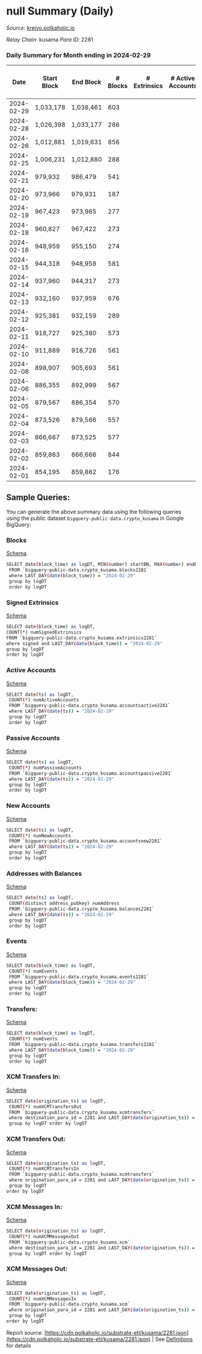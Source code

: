 # null Summary (Daily)

_Source_: [kreivo.polkaholic.io](https://kreivo.polkaholic.io)

*Relay Chain*: kusama
*Para ID*: 2281



### Daily Summary for Month ending in 2024-02-29


| Date    | Start Block | End Block | # Blocks | # Extrinsics | # Active Accounts | # Passive Accounts | # New Accounts | # Addresses | # Events  | # Transfers ($USD) | # XCM Transfers In ($USD) | # XCM Transfers Out ($USD) | # XCM In | # XCM Out | Issues |
|---------|-------------|-----------|----------|--------------|-------------------|--------------------|----------------|-------------|-----------|--------------------|---------------------------|----------------------------|----------|-----------|--------|
| 2024-02-29 | 1,033,178 | 1,038,461 | 603 |  |  |  |  |  | 1,207 |   |   |   |  |  |  |
| 2024-02-28 | 1,026,398 | 1,033,177 | 286 |  |  |  |  |  | 572 |   |   |   |  |  |  |
| 2024-02-26 | 1,012,881 | 1,019,631 | 856 |  |  |  |  |  | 1,712 |   |   |   |  |  |  |
| 2024-02-25 | 1,006,231 | 1,012,880 | 288 |  |  |  |  | 4 | 576 |   |   |   |  |  |  |
| 2024-02-21 | 979,932 | 986,479 | 541 |  |  |  |  |  | 1,083 |   |   |   |  |  |  |
| 2024-02-20 | 973,966 | 979,931 | 187 |  |  |  |  |  | 374 |   |   |   |  |  |  |
| 2024-02-19 | 967,423 | 973,965 | 277 |  |  |  |  |  | 554 |   |   |   |  |  |  |
| 2024-02-18 | 960,827 | 967,422 | 273 |  |  |  |  |  | 546 |   |   |   |  |  |  |
| 2024-02-16 | 948,959 | 955,150 | 274 |  |  |  |  |  | 548 |   |   |   |  |  |  |
| 2024-02-15 | 944,318 | 948,958 | 581 |  |  |  |  |  | 1,163 |   |   |   |  |  |  |
| 2024-02-14 | 937,960 | 944,317 | 273 |  |  |  |  | 4 | 547 |   |   |   |  |  |  |
| 2024-02-13 | 932,160 | 937,959 | 676 |  |  |  |  |  | 1,352 |   |   |   |  |  |  |
| 2024-02-12 | 925,381 | 932,159 | 289 |  |  |  |  |  | 578 |   |   |   |  |  |  |
| 2024-02-11 | 918,727 | 925,380 | 573 |  |  |  |  |  | 1,146 |   |   |   |  |  |  |
| 2024-02-10 | 911,889 | 918,726 | 561 |  |  |  |  |  | 1,122 |   |   |   |  |  |  |
| 2024-02-08 | 898,907 | 905,693 | 561 |  |  |  |  |  | 1,122 |   |   |   |  |  |  |
| 2024-02-06 | 886,355 | 892,999 | 567 |  |  |  |  |  | 1,134 |   |   |   |  |  |  |
| 2024-02-05 | 879,567 | 886,354 | 570 |  |  |  |  |  | 1,140 |   |   |   |  |  |  |
| 2024-02-04 | 873,526 | 879,566 | 557 |  |  |  |  | 4 | 1,114 |   |   |   |  |  |  |
| 2024-02-03 | 866,667 | 873,525 | 577 |  |  |  |  | 4 | 1,156 |   |   |   |  |  |  |
| 2024-02-02 | 859,863 | 866,666 | 844 |  |  |  |  |  | 1,692 |   |   |   |  |  |  |
| 2024-02-01 | 854,195 | 859,862 | 176 |  |  |  |  |  | 352 |   |   |   |  |  |  |

## Sample Queries:
You can generate the above summary data using the following queries using the public dataset `bigquery-public-data.crypto_kusama` in Google BigQuery:


### Blocks 

[Schema](https://github.com/colorfulnotion/substrate-etl/blob/main/schema/blocks.json)

```bash
SELECT date(block_time) as logDT, MIN(number) startBN, MAX(number) endBN, COUNT(*) numBlocks 
 FROM `bigquery-public-data.crypto_kusama.blocks2281`  
 where LAST_DAY(date(block_time)) = "2024-02-29" 
 group by logDT 
 order by logDT
```

### Signed Extrinsics 

[Schema](https://github.com/colorfulnotion/substrate-etl/blob/main/schema/extrinsics.json)

```bash
SELECT date(block_time) as logDT, 
COUNT(*) numSignedExtrinsics 
FROM `bigquery-public-data.crypto_kusama.extrinsics2281`  
where signed and LAST_DAY(date(block_time)) = "2024-02-29" 
group by logDT 
order by logDT
```

### Active Accounts 

[Schema](https://github.com/colorfulnotion/substrate-etl/blob/main/schema/accountsactive.json)

```bash
SELECT date(ts) as logDT, 
 COUNT(*) numActiveAccounts 
 FROM `bigquery-public-data.crypto_kusama.accountsactive2281` 
 where LAST_DAY(date(ts)) = "2024-02-29" 
 group by logDT 
 order by logDT
```

### Passive Accounts 

[Schema](https://github.com/colorfulnotion/substrate-etl/blob/main/schema/accountspassive.json)

```bash
SELECT date(ts) as logDT, 
 COUNT(*) numPassiveAccounts 
 FROM `bigquery-public-data.crypto_kusama.accountspassive2281` 
 where LAST_DAY(date(ts)) = "2024-02-29" 
 group by logDT 
 order by logDT
```

### New Accounts 

[Schema](https://github.com/colorfulnotion/substrate-etl/blob/main/schema/accountsnew.json)

```bash
SELECT date(ts) as logDT, 
 COUNT(*) numNewAccounts 
 FROM `bigquery-public-data.crypto_kusama.accountsnew2281` 
 where LAST_DAY(date(ts)) = "2024-02-29" 
 group by logDT
 order by logDT
```

### Addresses with Balances 

[Schema](https://github.com/colorfulnotion/substrate-etl/blob/main/schema/balances.json)

```bash
SELECT date(ts) as logDT,
 COUNT(distinct address_pubkey) numAddress 
 FROM `bigquery-public-data.crypto_kusama.balances2281` 
 where LAST_DAY(date(ts)) = "2024-02-29" 
 group by logDT 
 order by logDT
```

### Events 

[Schema](https://github.com/colorfulnotion/substrate-etl/blob/main/schema/events.json)

```bash
SELECT date(block_time) as logDT, 
 COUNT(*) numEvents 
 FROM `bigquery-public-data.crypto_kusama.events2281` 
 where LAST_DAY(date(block_time)) = "2024-02-29" 
 group by logDT 
 order by logDT
```

### Transfers:

[Schema](https://github.com/colorfulnotion/substrate-etl/blob/main/schema/transfers.json)

```bash
SELECT date(block_time) as logDT, 
 COUNT(*) numEvents 
 FROM `bigquery-public-data.crypto_kusama.transfers2281` 
 where LAST_DAY(date(block_time)) = "2024-02-29" 
 group by logDT 
 order by logDT
```

### XCM Transfers In: 

[Schema](https://github.com/colorfulnotion/substrate-etl/blob/main/schema/xcmtransfers.json)

```bash
SELECT date(origination_ts) as logDT, 
 COUNT(*) numXCMTransfersOut 
 FROM `bigquery-public-data.crypto_kusama.xcmtransfers` 
 where destination_para_id = 2281 and LAST_DAY(date(origination_ts)) = "2024-02-29" 
 group by logDT order by logDT
```

### XCM Transfers Out: 

[Schema](https://github.com/colorfulnotion/substrate-etl/blob/main/schema/xcmtransfers.json)

```bash
SELECT date(origination_ts) as logDT, 
 COUNT(*) numXCMTransfersIn 
 FROM `bigquery-public-data.crypto_kusama.xcmtransfers` 
 where origination_para_id = 2281 and LAST_DAY(date(origination_ts)) = "2024-02-29" 
 group by logDT 
order by logDT
```

### XCM Messages In: 

[Schema](https://github.com/colorfulnotion/substrate-etl/blob/main/schema/xcm.json)

```bash
SELECT date(origination_ts) as logDT, 
 COUNT(*) numXCMMessagesOut 
 FROM `bigquery-public-data.crypto_kusama.xcm` 
 where destination_para_id = 2281 and LAST_DAY(date(origination_ts)) = "2024-02-29" 
 group by logDT order by logDT
```

### XCM Messages Out: 

[Schema](https://github.com/colorfulnotion/substrate-etl/blob/main/schema/xcm.json)

```bash
SELECT date(origination_ts) as logDT, 
 COUNT(*) numXCMMessagesIn 
 FROM `bigquery-public-data.crypto_kusama.xcm` 
 where origination_para_id = 2281 and LAST_DAY(date(origination_ts)) = "2024-02-29" 
 group by logDT 
order by logDT
```


Report source: [https://cdn.polkaholic.io/substrate-etl/kusama/2281.json](https://cdn.polkaholic.io/substrate-etl/kusama/2281.json) | See [Definitions](/DEFINITIONS.md) for details
